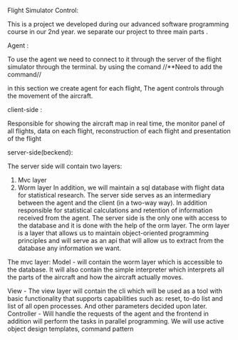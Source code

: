 Flight Simulator Control:

This is a project we developed during our advanced software programming course in our 2nd year. 
we separate our project to three main parts .

Agent :

To use the agent we need to connect to it through the server of the flight simulator through the terminal. by using the comand //**Need to add the command//

in this section we create agent for each flight, The agent controls through the movement of the aircraft.

client-side :

Responsible for showing the aircraft map in real time, the monitor panel of all flights, data on each flight, reconstruction of each flight and presentation of the flight

server-side(beckend):

The server side will contain two layers:
1. Mvc layer
2. Worm layer
In addition, we will maintain a sql database with flight data for statistical research.
The server side serves as an intermediary between the agent and the client (in a two-way way). In addition responsible for statistical calculations and retention of information received from the agent.
The server side is the only one with access to the database and it is done with the help of the orm layer.
The orm layer is a layer that allows us to maintain object-oriented programming principles and will serve as an api that will allow us to extract from the database any information we want.

The mvc layer:
Model - will contain the worm layer which is accessible to the database.
It will also contain the simple interpreter which interprets all the parts of the aircraft and how the aircraft actually moves.

View -
The view layer will contain the cli which will be used as a tool with basic functionality that supports capabilities such as: reset, to-do list and list of all open processes. And other parameters decided upon later.
Controller -
Will handle the requests of the agent and the frontend in addition will perform the tasks in parallel programming.
We will use active object design templates, command pattern

 




